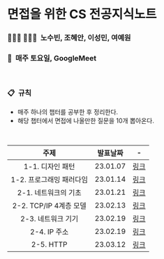 # 면접을 위한 CS 전공지식노트

### 👩🏻‍💻 🧑🏻‍💻  노수빈, 조혜안, 이성민, 여예원

### 📅  매주 토요일, GoogleMeet

<br>

### 📋  규칙

- 매주 하나의 챕터를 공부한 후 정리한다.
- 해당 챕터에서 면접에 나올만한 질문을 10개 뽑아온다.

<br>

|           주제           | 발표날짜 |                                                    -                                                     |
| :----------------------: | :------: | :------------------------------------------------------------------------------------------------------: |
|     1-1. 디자인 패턴     | 23.01.07 |                    [링크](Chapter1/1.%EB%94%94%EC%9E%90%EC%9D%B8%ED%8C%A8%ED%84%B4/)                     |
| 1-2. 프로그래밍 패러다임 | 23.01.14 | [링크](Chapter1/2.%ED%94%84%EB%A1%9C%EA%B7%B8%EB%9E%98%EB%B0%8D%20%ED%8C%A8%EB%9F%AC%EB%8B%A4%EC%9E%84/) |
|   2-1. 네트워크의 기초   | 23.01.21 |        [링크](Chapter2/1.%20%EB%84%A4%ED%8A%B8%EC%9B%8C%ED%81%AC%EC%9D%98%20%EA%B8%B0%EC%B4%88/)         |
|  2-2. TCP/IP 4계층 모델  | 23.02.13 |                 [링크](Chapter2/2.%20TCP/IP%204%EA%B3%84%EC%B8%B5%20%EB%AA%A8%EB%8D%B8)                  |
|    2-3. 네트워크 기기    | 23.02.19 |             [링크](Chapter2/3.%20%EB%84%A4%ED%8A%B8%EC%9B%8C%ED%81%AC%20%EA%B8%B0%EA%B8%B0)              |
|       2-4. IP 주소       | 23.02.19 |                              [링크](Chapter2/4.%20IP%20%EC%A3%BC%EC%86%8C)                               |
|        2-5. HTTP         | 23.03.12 |                                        [링크](Chapter2/5.%20HTTP)                                        |
